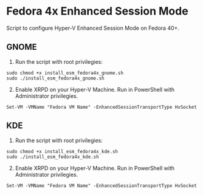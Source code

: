 # Fedora 4x Enhanced Session Mode 

Script to configure Hyper-V Enhanced Session Mode on Fedora 40+.

## GNOME

1. Run the script with root privilegies:

```
sudo chmod +x install_esm_fedora4x_gnome.sh
sudo ./install_esm_fedora4x_gnome.sh
```


2. Enable XRPD on your Hyper-V Machine. Run in PowerShell with Administrator privilegies.

```
Set-VM -VMName "Fedora VM Name" -EnhancedSessionTransportType HvSocket
```

## KDE

1. Run the script with root privilegies:

```
sudo chmod +x install_esm_fedora4x_kde.sh
sudo ./install_esm_fedora4x_kde.sh
```


2. Enable XRPD on your Hyper-V Machine. Run in PowerShell with Administrator privilegies.

```
Set-VM -VMName "Fedora VM Name" -EnhancedSessionTransportType HvSocket
```
